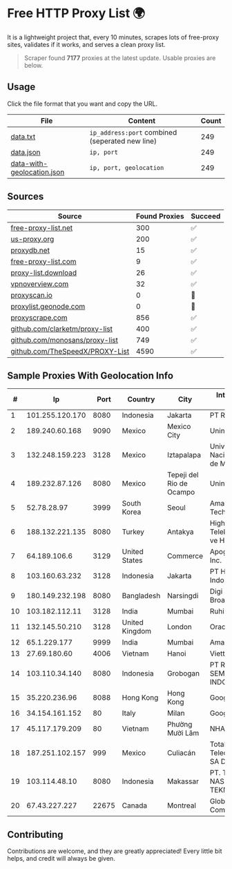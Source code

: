 
# Free HTTP Proxy List 🌍

It is a lightweight project that, every 10 minutes, scrapes lots of free-proxy sites, validates if it works, and serves a clean proxy list.


> Scraper found **7177** proxies at the latest update. Usable proxies are below.

## Usage

Click the file format that you want and copy the URL.


|File|Content|Count|
|----|-------|-----|
|[data.txt](https://raw.githubusercontent.com/themiralay/Proxy-List-World/master/data.txt)|`ip_address:port` combined (seperated new line)|249|
|[data.json](https://raw.githubusercontent.com/themiralay/Proxy-List-World/master/data.json)|`ip, port`|249|
|[data-with-geolocation.json](https://raw.githubusercontent.com/themiralay/Proxy-List-World/master/data-with-geolocation.json)|`ip, port, geolocation`|249|

## Sources

|Source|Found Proxies|Succeed|
|------|-------------|-------|
|[free-proxy-list.net](https://free-proxy-list.net)|300|✅|
|[us-proxy.org](https://www.us-proxy.org)|200|✅|
|[proxydb.net](http://proxydb.net)|15|✅|
|[free-proxy-list.com](https://free-proxy-list.com/?page=&port=&type%5B%5D=http&type%5B%5D=https&up_time=0&search=Search)|9|✅|
|[proxy-list.download](https://www.proxy-list.download/HTTP)|26|✅|
|[vpnoverview.com](https://vpnoverview.com/privacy/anonymous-browsing/free-proxy-servers)|32|✅|
|[proxyscan.io](https://www.proxyscan.io)|0|🚫|
|[proxylist.geonode.com](https://proxylist.geonode.com/api/proxy-list?limit=300&page=1&sort_by=lastChecked&sort_type=desc&protocols=http,https)|0|🚫|
|[proxyscrape.com](https://api.proxyscrape.com/v2/?request=displayproxies&protocol=http&timeout=10000&country=all&ssl=all&anonymity=all)|856|✅|
|[github.com/clarketm/proxy-list](https://raw.githubusercontent.com/clarketm/proxy-list/master/proxy-list-raw.txt)|400|✅|
|[github.com/monosans/proxy-list](https://raw.githubusercontent.com/monosans/proxy-list/main/proxies/http.txt)|749|✅|
|[github.com/TheSpeedX/PROXY-List](https://raw.githubusercontent.com/TheSpeedX/PROXY-List/master/http.txt)|4590|✅|


## Sample Proxies With Geolocation Info

|#|Ip|Port|Country|City|Internet Service Provider|
|-|--|----|-------|----|-------------------------|
|1|101.255.120.170|8080|Indonesia|Jakarta|PT Remala Abadi|
|2|189.240.60.168|9090|Mexico|Mexico City|Uninet S.A. de C.V.|
|3|132.248.159.223|3128|Mexico|Iztapalapa|Universidad Nacional Autonoma de Mexico|
|4|189.232.87.126|8080|Mexico|Tepeji del Rio de Ocampo|Uninet S.A. de C.V.|
|5|52.78.28.97|3999|South Korea|Seoul|Amazon Technologies Inc.|
|6|188.132.221.135|8080|Turkey|Antakya|High Speed Telekomunikasyon ve Hab. Hiz. Ltd. Sti.|
|7|64.189.106.6|3129|United States|Commerce|Apogee Telecom Inc.|
|8|103.160.63.232|3128|Indonesia|Jakarta|PT Herza Digital Indonesia|
|9|180.149.232.198|8080|Bangladesh|Narsingdi|Digi Jadoo Broadband Ltd|
|10|103.182.112.11|3128|India|Mumbai|Ruhi Infotech|
|11|132.145.50.210|3128|United Kingdom|London|Oracle Corporation|
|12|65.1.229.177|9999|India|Mumbai|Amazon.com|
|13|27.69.180.60|4006|Vietnam|Hanoi|Viettel Group|
|14|103.110.34.140|8080|Indonesia|Grobogan|PT RECONET SEMESTA INDONESIA|
|15|35.220.236.96|8088|Hong Kong|Hong Kong|Google LLC|
|16|34.154.161.152|80|Italy|Milan|Google LLC|
|17|45.117.179.209|80|Vietnam|Phường Mười Lăm|NHANHOA|
|18|187.251.102.157|999|Mexico|Culiacán|Total Play Telecomunicaciones SA De CV|
|19|103.114.48.10|8080|Indonesia|Makassar|PT. TRANS NASIONAL TEKNOLOGI|
|20|67.43.227.227|22675|Canada|Montreal|GloboTech Communications|



## Contributing

Contributions are welcome, and they are greatly appreciated! Every
little bit helps, and credit will always be given.

